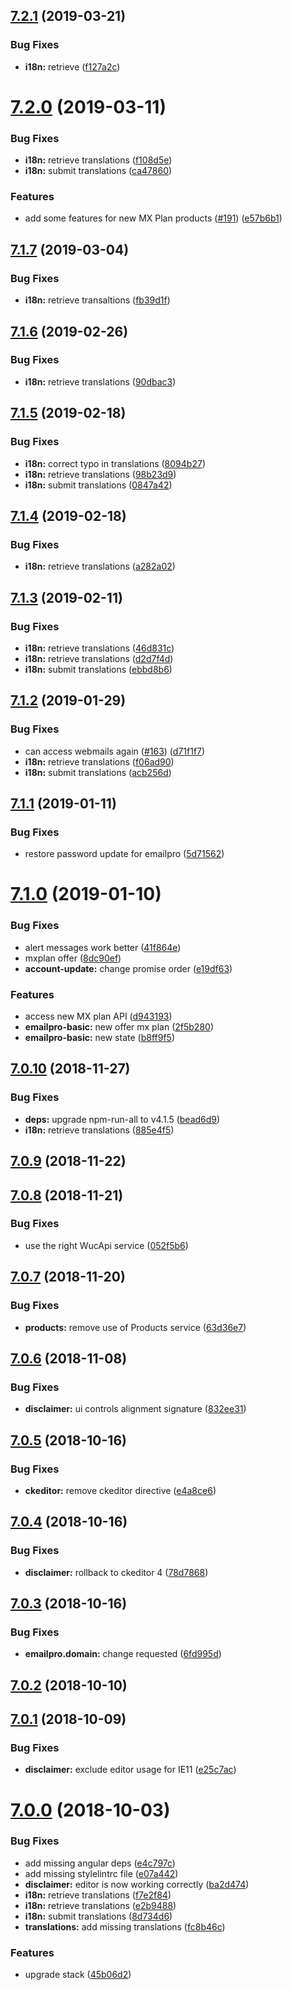 ## [7.2.1](https://github.com/ovh-ux/ovh-module-emailpro/compare/v7.2.0...v7.2.1) (2019-03-21)


### Bug Fixes

* **i18n:** retrieve ([f127a2c](https://github.com/ovh-ux/ovh-module-emailpro/commit/f127a2c))



# [7.2.0](https://github.com/ovh-ux/ovh-module-emailpro/compare/v7.1.7...v7.2.0) (2019-03-11)


### Bug Fixes

* **i18n:** retrieve translations ([f108d5e](https://github.com/ovh-ux/ovh-module-emailpro/commit/f108d5e))
* **i18n:** submit translations ([ca47860](https://github.com/ovh-ux/ovh-module-emailpro/commit/ca47860))


### Features

* add some features for new MX Plan products ([#191](https://github.com/ovh-ux/ovh-module-emailpro/issues/191)) ([e57b6b1](https://github.com/ovh-ux/ovh-module-emailpro/commit/e57b6b1))



## [7.1.7](https://github.com/ovh-ux/ovh-module-emailpro/compare/v7.1.6...v7.1.7) (2019-03-04)


### Bug Fixes

* **i18n:** retrieve transaltions ([fb39d1f](https://github.com/ovh-ux/ovh-module-emailpro/commit/fb39d1f))



## [7.1.6](https://github.com/ovh-ux/ovh-module-emailpro/compare/v7.1.5...v7.1.6) (2019-02-26)


### Bug Fixes

* **i18n:** retrieve translations ([90dbac3](https://github.com/ovh-ux/ovh-module-emailpro/commit/90dbac3))



## [7.1.5](https://github.com/ovh-ux/ovh-module-emailpro/compare/v7.1.4...v7.1.5) (2019-02-18)


### Bug Fixes

* **i18n:** correct typo in translations ([8094b27](https://github.com/ovh-ux/ovh-module-emailpro/commit/8094b27))
* **i18n:** retrieve translations ([98b23d9](https://github.com/ovh-ux/ovh-module-emailpro/commit/98b23d9))
* **i18n:** submit translations ([0847a42](https://github.com/ovh-ux/ovh-module-emailpro/commit/0847a42))



## [7.1.4](https://github.com/ovh-ux/ovh-module-emailpro/compare/v7.1.3...v7.1.4) (2019-02-18)


### Bug Fixes

* **i18n:** retrieve translations ([a282a02](https://github.com/ovh-ux/ovh-module-emailpro/commit/a282a02))



## [7.1.3](https://github.com/ovh-ux/ovh-module-emailpro/compare/v7.1.2...v7.1.3) (2019-02-11)


### Bug Fixes

* **i18n:** retrieve translations ([46d831c](https://github.com/ovh-ux/ovh-module-emailpro/commit/46d831c))
* **i18n:** retrieve translations ([d2d7f4d](https://github.com/ovh-ux/ovh-module-emailpro/commit/d2d7f4d))
* **i18n:** submit translations ([ebbd8b6](https://github.com/ovh-ux/ovh-module-emailpro/commit/ebbd8b6))



## [7.1.2](https://github.com/ovh-ux/ovh-module-emailpro/compare/v7.1.1...v7.1.2) (2019-01-29)


### Bug Fixes

* can access webmails again ([#163](https://github.com/ovh-ux/ovh-module-emailpro/issues/163)) ([d71f1f7](https://github.com/ovh-ux/ovh-module-emailpro/commit/d71f1f7))
* **i18n:** retrieve translations ([f06ad90](https://github.com/ovh-ux/ovh-module-emailpro/commit/f06ad90))
* **i18n:** submit translations ([acb256d](https://github.com/ovh-ux/ovh-module-emailpro/commit/acb256d))



## [7.1.1](https://github.com/ovh-ux/ovh-module-emailpro/compare/v7.1.0...v7.1.1) (2019-01-11)


### Bug Fixes

* restore password update for emailpro ([5d71562](https://github.com/ovh-ux/ovh-module-emailpro/commit/5d71562))



# [7.1.0](https://github.com/ovh-ux/ovh-module-emailpro/compare/v7.0.10...v7.1.0) (2019-01-10)


### Bug Fixes

* alert messages work better ([41f864e](https://github.com/ovh-ux/ovh-module-emailpro/commit/41f864e))
* mxplan offer ([8dc90ef](https://github.com/ovh-ux/ovh-module-emailpro/commit/8dc90ef))
* **account-update:** change promise order ([e19df63](https://github.com/ovh-ux/ovh-module-emailpro/commit/e19df63))


### Features

* access new MX plan API ([d943193](https://github.com/ovh-ux/ovh-module-emailpro/commit/d943193))
* **emailpro-basic:** new offer mx plan ([2f5b280](https://github.com/ovh-ux/ovh-module-emailpro/commit/2f5b280))
* **emailpro-basic:** new state ([b8ff9f5](https://github.com/ovh-ux/ovh-module-emailpro/commit/b8ff9f5))



## [7.0.10](https://github.com/ovh-ux/ovh-module-emailpro/compare/v7.0.9...v7.0.10) (2018-11-27)


### Bug Fixes

* **deps:** upgrade npm-run-all to v4.1.5 ([bead6d9](https://github.com/ovh-ux/ovh-module-emailpro/commit/bead6d9))
* **i18n:** retrieve translations ([885e4f5](https://github.com/ovh-ux/ovh-module-emailpro/commit/885e4f5))



## [7.0.9](https://github.com/ovh-ux/ovh-module-emailpro/compare/v7.0.8...v7.0.9) (2018-11-22)



## [7.0.8](https://github.com/ovh-ux/ovh-module-emailpro/compare/v7.0.7...v7.0.8) (2018-11-21)


### Bug Fixes

* use the right WucApi service ([052f5b6](https://github.com/ovh-ux/ovh-module-emailpro/commit/052f5b6))



## [7.0.7](https://github.com/ovh-ux/ovh-module-emailpro/compare/v7.0.6...v7.0.7) (2018-11-20)


### Bug Fixes

* **products:** remove use of Products service ([63d36e7](https://github.com/ovh-ux/ovh-module-emailpro/commit/63d36e7))



## [7.0.6](https://github.com/ovh-ux/ovh-module-emailpro/compare/v7.0.5...v7.0.6) (2018-11-08)


### Bug Fixes

* **disclaimer:** ui controls alignment signature ([832ee31](https://github.com/ovh-ux/ovh-module-emailpro/commit/832ee31))



<a name="7.0.5"></a>
## [7.0.5](https://github.com/ovh-ux/ovh-module-emailpro/compare/v7.0.4...v7.0.5) (2018-10-16)


### Bug Fixes

* **ckeditor:** remove ckeditor directive ([e4a8ce6](https://github.com/ovh-ux/ovh-module-emailpro/commit/e4a8ce6))



<a name="7.0.4"></a>
## [7.0.4](https://github.com/ovh-ux/ovh-module-emailpro/compare/v7.0.3...v7.0.4) (2018-10-16)


### Bug Fixes

* **disclaimer:** rollback to ckeditor 4 ([78d7868](https://github.com/ovh-ux/ovh-module-emailpro/commit/78d7868))



<a name="7.0.3"></a>
## [7.0.3](https://github.com/ovh-ux/ovh-module-emailpro/compare/v7.0.2...v7.0.3) (2018-10-16)


### Bug Fixes

* **emailpro.domain:** change requested ([6fd995d](https://github.com/ovh-ux/ovh-module-emailpro/commit/6fd995d))



<a name="7.0.2"></a>
## [7.0.2](https://github.com/ovh-ux/ovh-module-emailpro/compare/v7.0.1...v7.0.2) (2018-10-10)



<a name="7.0.1"></a>
## [7.0.1](https://github.com/ovh-ux/ovh-module-emailpro/compare/v7.0.0...v7.0.1) (2018-10-09)


### Bug Fixes

* **disclaimer:** exclude editor usage for IE11 ([e25c7ac](https://github.com/ovh-ux/ovh-module-emailpro/commit/e25c7ac))



<a name="7.0.0"></a>
# [7.0.0](https://github.com/ovh-ux/ovh-module-emailpro/compare/v6.0.0...v7.0.0) (2018-10-03)


### Bug Fixes

* add missing angular deps ([e4c797c](https://github.com/ovh-ux/ovh-module-emailpro/commit/e4c797c))
* add missing stylelintrc file ([e07a442](https://github.com/ovh-ux/ovh-module-emailpro/commit/e07a442))
* **disclaimer:** editor is now working correctly ([ba2d474](https://github.com/ovh-ux/ovh-module-emailpro/commit/ba2d474))
* **i18n:** retrieve translations ([f7e2f84](https://github.com/ovh-ux/ovh-module-emailpro/commit/f7e2f84))
* **i18n:** retrieve translations ([e2b9488](https://github.com/ovh-ux/ovh-module-emailpro/commit/e2b9488))
* **i18n:** submit translations ([8d734d6](https://github.com/ovh-ux/ovh-module-emailpro/commit/8d734d6))
* **translations:** add missing translations ([fc8b46c](https://github.com/ovh-ux/ovh-module-emailpro/commit/fc8b46c))


### Features

* upgrade stack ([45b06d2](https://github.com/ovh-ux/ovh-module-emailpro/commit/45b06d2))




